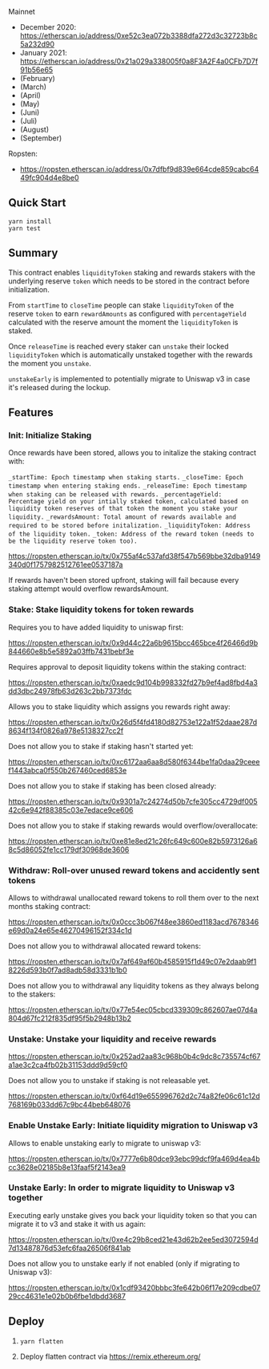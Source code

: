 Mainnet

- December 2020: https://etherscan.io/address/0xe52c3ea072b3388dfa272d3c32723b8c5a232d90
- January 2021: https://etherscan.io/address/0x21a029a338005f0a8F3A2F4a0CFb7D7f91b56e65
- (February)
- (March)
- (April)
- (May)
- (Juni)
- (Juli)
- (August)
- (September)

Ropsten:

- https://ropsten.etherscan.io/address/0x7dfbf9d839e664cde859cabc6449fc904d4e8be0

## Quick Start

```
yarn install
yarn test
```

## Summary

This contract enables `liquidityToken` staking and rewards stakers with the underlying reserve `token`
which needs to be stored in the contract before initialization.

From `startTime` to `closeTime` people can stake `liquidityToken` of the reserve `token` to earn `rewardAmounts` as configured with `percentageYield`
calculated with the reserve amount the moment the `liquidityToken` is staked.

Once `releaseTime` is reached every staker can `unstake` their locked `liquidityToken` which is automatically unstaked together with the rewards the moment you `unstake`.

`unstakeEarly` is implemented to potentially migrate to Uniswap v3 in case it's released during the lockup.

## Features

### Init: Initialize Staking

Once rewards have been stored, allows you to initalize the staking contract with:

`_startTime: Epoch timestamp when staking starts.`
`_closeTime: Epoch timestamp when entering staking ends.`
`_releaseTime: Epoch timestamp when staking can be released with rewards.`
`_percentageYield: Percentage yield on your intially staked token, calculated based on liquidity token reserves of that token the moment you stake your liquidity.`
`_rewardsAmount: Total amount of rewards available and required to be stored before initalization.`
`_liquidityToken: Address of the liquidity token.`
`_token: Address of the reward token (needs to be the liquidity reserve token too).`

https://ropsten.etherscan.io/tx/0x755af4c537afd38f547b569bbe32dba9149340d0f1757982512761ee0537187a

If rewards haven't been stored upfront, staking will fail because every staking attempt would overflow rewardsAmount.

### Stake: Stake liquidity tokens for token rewards

Requires you to have added liquidity to uniswap first:

https://ropsten.etherscan.io/tx/0x9d44c22a6b9615bcc465bce4f26466d9b844660e8b5e5892a03ffb7431bebf3e

Requires approval to deposit liquidity tokens within the staking contract:

https://ropsten.etherscan.io/tx/0xaedc9d104b998332fd27b9ef4ad8fbd4a3dd3dbc24978fb63d263c2bb7373fdc

Allows you to stake liquidity which assigns you rewards right away:

https://ropsten.etherscan.io/tx/0x26d5f4fd4180d82753e122a1f52daae287d8634f134f0826a978e5138327cc2f

Does not allow you to stake if staking hasn't started yet:

https://ropsten.etherscan.io/tx/0xc6172aa6aa8d580f6344be1fa0daa29ceeef1443abca0f550b267460ced6853e

Does not allow you to stake if staking has been closed already:

https://ropsten.etherscan.io/tx/0x9301a7c24274d50b7cfe305cc4729df00542c6e942f88385c03e7edace9ce606

Does not allow you to stake if staking rewards would overflow/overallocate:

https://ropsten.etherscan.io/tx/0xe81e8ed21c26fc649c600e82b5973126a68c5d86052fe1cc179df30968de3606

### Withdraw: Roll-over unused reward tokens and accidently sent tokens

Allows to withdrawal unallocated reward tokens to roll them over to the next months staking contract:

https://ropsten.etherscan.io/tx/0x0ccc3b067f48ee3860ed1183acd7678346e69d0a24e65e46270496152f334c1d

Does not allow you to withdrawal allocated reward tokens:

https://ropsten.etherscan.io/tx/0x7af649af60b4585915f1d49c07e2daab9f18226d593b0f7ad8adb58d3331b1b0

Does not allow you to withdrawal any liquidity tokens as they always belong to the stakers:

https://ropsten.etherscan.io/tx/0x77e54ec05cbcd339309c862607ae07d4a804d67fc212f835df95f5b2948b13b2

### Unstake: Unstake your liquidity and receive rewards

https://ropsten.etherscan.io/tx/0x252ad2aa83c968b0b4c9dc8c735574cf67a1ae3c2ca4fb02b31153ddd9d59cf0

Does not allow you to unstake if staking is not releasable yet.

https://ropsten.etherscan.io/tx/0xf64d19e655996762d2c74a82fe06c61c12d768169b033dd67c9bc44beb648076

### Enable Unstake Early: Initiate liquidity migration to Uniswap v3

Allows to enable unstaking early to migrate to uniswap v3:

https://ropsten.etherscan.io/tx/0x7777e6b80dce93ebc99dcf9fa469d4ea4bcc3628e02185b8e13faaf5f2143ea9

### Unstake Early: In order to migrate liquidity to Uniswap v3 together

Executing early unstake gives you back your liquidity token so that you can migrate it to v3 and stake it with us again:

https://ropsten.etherscan.io/tx/0xe4c29b8ced21e43d62b2ee5ed3072594d7d13487876d53efc6faa26506f841ab

Does not allow you to unstake early if not enabled (only if migrating to Uniswap v3):

https://ropsten.etherscan.io/tx/0x1cdf93420bbbc3fe642b06f17e209cdbe0729cc4631e1e02b0b6fbe1dbdd3687

## Deploy

1. `yarn flatten`

2. Deploy flatten contract via https://remix.ethereum.org/
